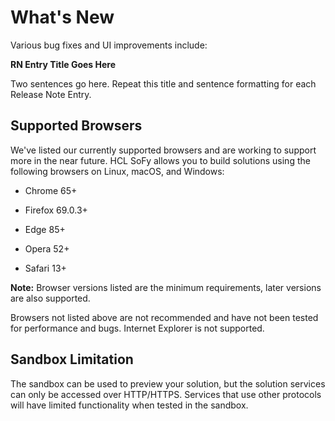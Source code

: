 # What's New
 
Various bug fixes and UI improvements include: 
 
**RN Entry Title Goes Here** 

Two sentences go here. Repeat this title and sentence formatting for each Release Note Entry. 

## Supported Browsers
 
We've listed our currently supported browsers and are working to support more in the near future. HCL SoFy allows you to build solutions using the following browsers on Linux, macOS, and Windows: 

- Chrome 65+ 

- Firefox 69.0.3+ 

- Edge 85+ 

- Opera 52+ 

- Safari 13+ 

**Note:** Browser versions listed are the minimum requirements, later versions are also supported. 

Browsers not listed above are not recommended and have not been tested for performance and bugs. Internet Explorer is not supported.

## Sandbox Limitation

The sandbox can be used to preview your solution, but the solution services can only be accessed over HTTP/HTTPS. Services that use other protocols will have limited functionality when tested in the sandbox. 